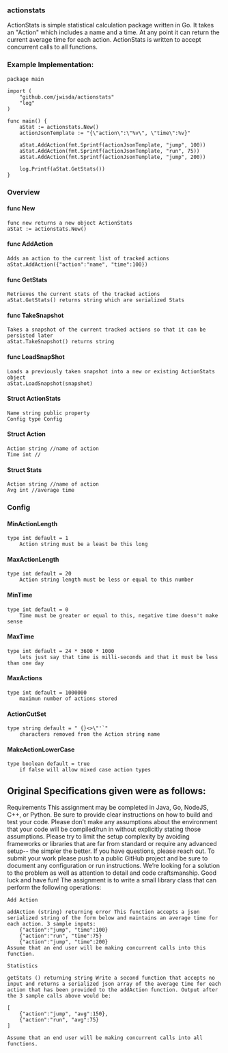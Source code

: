 ### actionstats
ActionStats is simple statistical calculation package written in Go. It takes an "Action" which includes a name and a time. At any point it can return the current average time for each action. ActionStats is written to accept concurrent calls to all functions.

### Example Implementation:

    package main

    import (
        "github.com/jwisda/actionstats"
        "log"
    )

    func main() {
        aStat := actionstats.New()
        actionJsonTemplate := "{\"action\":\"%v\", \"time\":%v}"

        aStat.AddAction(fmt.Sprintf(actionJsonTemplate, "jump", 100))    
        aStat.AddAction(fmt.Sprintf(actionJsonTemplate, "run", 75))    
        aStat.AddAction(fmt.Sprintf(actionJsonTemplate, "jump", 200))    

        log.Printf(aStat.GetStats())
    }

### Overview

#### func New
    func new returns a new object ActionStats
    aStat := actionstats.New()

#### func AddAction
    Adds an action to the current list of tracked actions
    aStat.AddAction({"action":"name", "time":100})

#### func GetStats
    Retrieves the current stats of the tracked actions
    aStat.GetStats() returns string which are serialized Stats

#### func TakeSnapshot
    Takes a snapshot of the current tracked actions so that it can be persisted later
    aStat.TakeSnapshot() returns string

#### func LoadSnapShot
    Loads a previously taken snapshot into a new or existing ActionStats object
    aStat.LoadSnapshot(snapshot)

#### Struct ActionStats
    Name string public property    
    Config type Config

#### Struct Action
    Action string //name of action
    Time int //

#### Struct Stats
    Action string //name of action
    Avg int //average time

### Config
#### MinActionLength 
	type int default = 1        
        Action string must be a least be this long
	
#### MaxActionLength 
	type int default = 20       
        Action string length must be less or equal to this number
	
#### MinTime 
	type int default = 0                
        Time must be greater or equal to this, negative time doesn't make sense
	
#### MaxTime 
	type int default = 24 * 3600 * 1000 
        lets just say that time is milli-seconds and that it must be less than one day

#### MaxActions 
	type int default = 1000000
        maximun number of actions stored

#### ActionCutSet 
	type string default = " {}<>\"'`" 
        characters removed from the Action string name
	
#### MakeActionLowerCase 
	type boolean default = true 
        if false will allow mixed case action types


## Original Specifications given were as follows:

Requirements This assignment may be completed in Java, Go, NodeJS, C++, or Python. Be sure to provide clear instructions on how to build and test your code. Please don’t make any assumptions about the environment that your code will be compiled/run in without explicitly stating those assumptions. Please try to limit the setup complexity by avoiding frameworks or libraries that are far from standard or require any advanced setup-- the simpler the better. If you have questions, please reach out. To submit your work please push to a public GitHub project and be sure to document any configuration or run instructions. We’re looking for a solution to the problem as well as attention to detail and code craftsmanship. Good luck and have fun! The assignment is to write a small library class that can perform the following operations:

    Add Action 
    
    addAction (string) returning error This function accepts a json serialized string of the form below and maintains an average time for each action. 3 sample inputs:
        {"action":"jump", "time":100}
        {"action":"run", "time":75}
        {"action":"jump", "time":200} 
    Assume that an end user will be making concurrent calls into this function.

    Statistics 
    
    getStats () returning string Write a second function that accepts no input and returns a serialized json array of the average time for each action that has been provided to the addAction function. Output after the 3 sample calls above would be: 
    
    [ 
        {"action":"jump", "avg":150}, 
        {"action":"run", "avg":75} 
    ] 
    
    Assume that an end user will be making concurrent calls into all functions.

##


